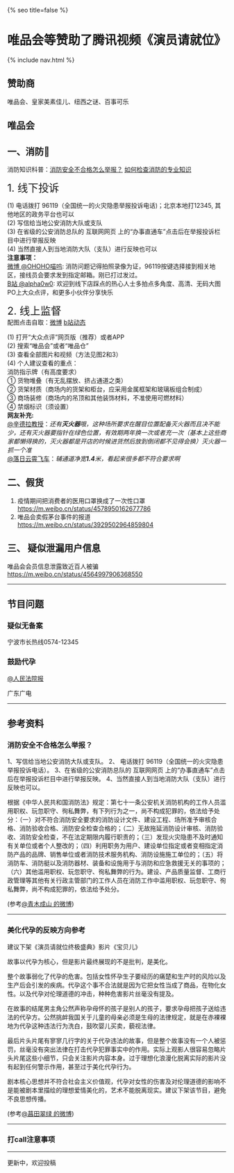 {% seo title=false %}
# 唯品会等赞助了腾讯视频《演员请就位》     

{% include nav.html %}    

## 赞助商

唯品会、皇家美素佳儿、纽西之谜、百事可乐   

## 唯品会 

## 一、消防🧯  

消防知识科普：[消防安全不合格怎么举报？](#)  [如何检查消防的专业知识](#)   

<font size=5>1. 线下投诉</font>       

(1) 电话拨打 96119（全国统一的火灾隐患举报投诉电话)；北京本地打12345, 其他地区的政务平台也可以          
(2) 写信给当地公安消防大队或支队         
(3) 在省级的公安消防总队的 互联网网页 上的“办事直通车”点击后在举报投诉栏目中进行举报反映        
(4) 当然直接人到当地消防大队（支队）进行反映也可以         
**注意事项：**      
[微博 @OHOHO喵呜](https://m.weibo.cn/7442966704/4579126163285974): 消防问题记得拍照录像为证，96119按键选择接到相关地区，接线员会要求发到指定邮箱。刚已打过发过。      
[B站 @alpha0w0](https://space.bilibili.com/24944558/dynamic): 欢迎到线下店踩点的热心人士多拍点多角度、高清、无码大图PO上大众点评，和更多小伙伴分享快乐     


<font size=5>2. 线上监督</font>   
配图点击自取：[微博](https://m.weibo.cn/7442966704/4579126163285974) [b站动态](https://b23.tv/V0sNWI)       

(1) 打开“大众点评”网页版（推荐）或者APP      
(2) 搜索“唯品会”或者“唯品仓”    
(3) 查看全部图片和视频（方法见图2和3）    
(4) 个人建议查看的重点：     
消防指示牌（有高度要求）    
① 货物堆叠（有无乱摆放、挤占通道之类）     
② 货架材质（商场内的货架和柜台，应采用金属框架和玻璃板组合制成）    
③ 商场装修（商场内的吊顶和其他装饰材料，不准使用可燃材料）    
④ 禁烟标识（须设置）     
**网友补充:**     
[@辛德拉教授](https://m.weibo.cn/7442966704/4579126163285974)：*还有**灭火器**哦，这种场所要求在醒目位置配备灭火器而且决不能少，还有灭火器要指针在绿色位置，有效期两年换一次或者充一次（基本上这些商家都懒得换的，灭火器都是开店的时候进货然后放到倒闭都不见得会换）灭火器一抓一个准*       
[@落日云霄飞车](https://m.weibo.cn/7442966704/4579126163285974)：*辅通道净宽**1.4**米，看起来很多都不符合要求啊*   

## 二、假货

1. 疫情期间把消费者的医用口罩换成了一次性口罩  https://m.weibo.cn/status/4578950162677786  
2. 唯品会卖假茅台事件的报道  https://m.weibo.cn/status/3929502964859804  

## 三、 疑似泄漏用户信息

唯品会会员信息泄露致近百人被骗 https://m.weibo.cn/status/4564997906368550


***  

## 节目问题   

### 疑似无备案

宁波市长热线0574-12345  

### 鼓励代孕 
[@人民法院报](https://m.weibo.cn/status/4578920903740300)   


广东广电  

*** 

## 参考资料     

### 消防安全不合格怎么举报？ 

1、写信给当地公安消防大队或支队。
2、 电话拨打 96119（全国统一的火灾隐患举报投诉电话）。
3、在省级的公安消防总队的 互联网网页 上的“办事直通车”点击后在举报投诉栏目中进行举报反映。
4、当然直接人到当地消防大队（支队）进行反映也可以。

根据《中华人民共和国消防法》规定：第七十一条公安机关消防机构的工作人员滥用职权、玩忽职守、徇私舞弊，有下列行为之一，尚不构成犯罪的，依法给予处分：（一）对不符合消防安全要求的消防设计文件、建设工程、场所准予审核合格、消防验收合格、消防安全检查合格的；（二）无故拖延消防设计审核、消防验收、消防安全检查，不在法定期限内履行职责的；（三）发现火灾隐患不及时通知有关单位或者个人整改的；（四）利用职务为用户、建设单位指定或者变相指定消防产品的品牌、销售单位或者消防技术服务机构、消防设施施工单位的；（五）将消防车、消防艇以及消防器材、装备和设施用于与消防和应急救援无关的事项的；（六）其他滥用职权、玩忽职守、徇私舞弊的行为。建设、产品质量监督、工商行政管理等其他有关行政主管部门的工作人员在消防工作中滥用职权、玩忽职守、徇私舞弊，尚不构成犯罪的，依法给予处分。

(参考[@青木成山 的微博](https://weibo.com/u/5100401517))     

***      

### 美化代孕的反映方向参考  

建议下架《演员请就位终极盛典》影片《宝贝儿》

故事以代孕为核心，但是影片最终展现的不是批判，是美化。

整个故事弱化了代孕的危害。包括女性怀孕生子要经历的痛楚和生产时的风险以及生产后会引发的疾病。代孕这个事不合法就是因为它把女性当成了商品，在物化女性。以及代孕对伦理道德的冲击，种种危害影片丝毫没有提及。

在故事的结尾男主角公然声称孕母怀的孩子是别人的孩子，要求孕母把孩子送给违法的代孕方。公然挑衅我国关于儿童的母亲必须是生母的法律规定，就是在赤裸裸地为代孕这种违法行为洗白，鼓吹婴儿买卖，藐视法律。

最后片头片尾有寥寥几行字的关于代孕违法的故事，但是整个故事没有一个人被惩罚，丝毫没有突出法律在打击代孕犯罪事实中的作用。实际上观影人很容易忽略片头片尾这些小细节，只会关注影片内容本身。过于理想化浪漫化脱离实际的影片没有起到任何警示作用，甚至过于美化代孕行为。

剧本核心思想并不符合社会主义价值观，代孕对女性的伤害及对伦理道德的影响不是能被剧本里描绘的理想爱情美化的，艺术不能脱离现实。建议下架该节目，避免不良思想传播。

(参考[@菖田翠绿 的微博]())

***     


 

 




### 打call注意事项        



***  
更新中，欢迎投稿    
 




    

    


